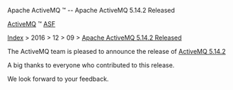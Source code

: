 Apache ActiveMQ ™ -- Apache ActiveMQ 5.14.2 Released 

[ActiveMQ](http://activemq.apache.org "The most popular and powerful open source Message Broker") ™ [ASF](http://www.apache.org "The Apache Software Foundation")

[Index](../../../index.html) > 2016 > 12 > 09 > [Apache ActiveMQ 5.14.2 Released](apache-activemq-5142-released.html)


The ActiveMQ team is pleased to announce the release of [ActiveMQ 5.14.2](http://activemq.apache.org/activemq-5142-release.html)

A big thanks to everyone who contributed to this release.

We look forward to your feedback.

